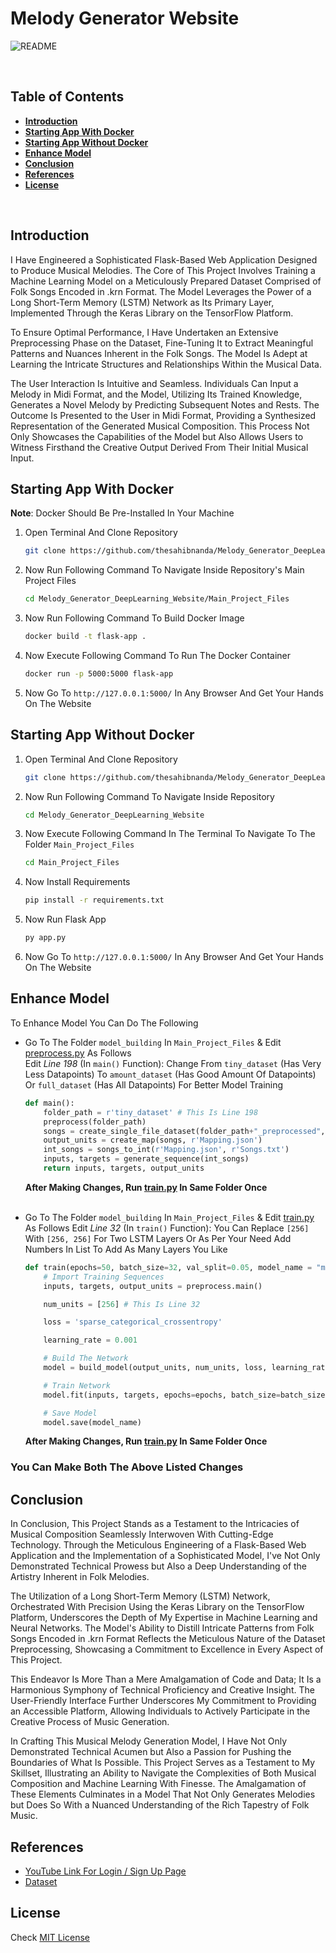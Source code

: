 # **Melody Generator Website**
![README](https://img.shields.io/badge/README-Melody_Generator_Website-blue.svg)

<br>

## **Table of Contents**
- [**Introduction**](#introduction)
- [**Starting App With Docker**](#starting-app-with-docker)
- [**Starting App Without Docker**](#starting-app-without-docker)
- [**Enhance Model**](#enhance-model)
- [**Conclusion**](#conclusion)
- [**References**](#references)
- [**License**](#license)

<br>

## **Introduction**

I Have Engineered a Sophisticated Flask-Based Web Application Designed to Produce Musical Melodies. The Core of This Project Involves Training a Machine Learning Model on a Meticulously Prepared Dataset Comprised of Folk Songs Encoded in .krn Format. The Model Leverages the Power of a Long Short-Term Memory (LSTM) Network as Its Primary Layer, Implemented Through the Keras Library on the TensorFlow Platform.

To Ensure Optimal Performance, I Have Undertaken an Extensive Preprocessing Phase on the Dataset, Fine-Tuning It to Extract Meaningful Patterns and Nuances Inherent in the Folk Songs. The Model Is Adept at Learning the Intricate Structures and Relationships Within the Musical Data.

The User Interaction Is Intuitive and Seamless. Individuals Can Input a Melody in Midi Format, and the Model, Utilizing Its Trained Knowledge, Generates a Novel Melody by Predicting Subsequent Notes and Rests. The Outcome Is Presented to the User in Midi Format, Providing a Synthesized Representation of the Generated Musical Composition. This Process Not Only Showcases the Capabilities of the Model but Also Allows Users to Witness Firsthand the Creative Output Derived From Their Initial Musical Input.

## **Starting App With Docker**

**Note**: Docker Should Be Pre-Installed In Your Machine
1. Open Terminal And Clone Repository
    ```bash
    git clone https://github.com/thesahibnanda/Melody_Generator_DeepLearning_Website.git
    ```
2. Now Run Following Command To Navigate Inside Repository's Main Project Files
    ```bash
    cd Melody_Generator_DeepLearning_Website/Main_Project_Files
    ```
3. Now Run Following Command To Build Docker Image
    ```bash
    docker build -t flask-app .
    ```
4. Now Execute Following Command To Run The Docker Container
    ```bash
    docker run -p 5000:5000 flask-app
    ```
5. Now Go To ```http://127.0.0.1:5000/``` In Any Browser And Get Your Hands On The Website

## **Starting App Without Docker**

1. Open Terminal And Clone Repository
    ```bash
    git clone https://github.com/thesahibnanda/Melody_Generator_DeepLearning_Website.git
    ```
2. Now Run Following Command To Navigate Inside Repository
    ```bash
    cd Melody_Generator_DeepLearning_Website
    ```
3. Now Execute Following Command In The Terminal To Navigate To The Folder `Main_Project_Files`
    ```bash
    cd Main_Project_Files
    ```
4. Now Install Requirements
    ```bash
    pip install -r requirements.txt
    ```
5. Now Run Flask App
    ```bash 
    py app.py
    ```
6. Now Go To ```http://127.0.0.1:5000/``` In Any Browser And Get Your Hands On The Website

## **Enhance Model**

To Enhance Model You Can Do The Following
- Go To The Folder `model_building` In `Main_Project_Files` & Edit [preprocess.py](Main_Project_Files/model_building/preprocess.py) As Follows  
    Edit _Line 198_ (In `main()` Function): Change From `tiny_dataset` (Has Very Less Datapoints) To `amount_dataset` (Has Good Amount Of Datapoints) Or `full_dataset` (Has All Datapoints) For Better Model Training
    
    ```py
    def main():
        folder_path = r'tiny_dataset' # This Is Line 198
        preprocess(folder_path)
        songs = create_single_file_dataset(folder_path+"_preprocessed", r'Songs.txt')
        output_units = create_map(songs, r'Mapping.json')
        int_songs = songs_to_int(r'Mapping.json', r'Songs.txt')
        inputs, targets = generate_sequence(int_songs)
        return inputs, targets, output_units
    ```
    **After Making Changes, Run [train.py](Main_Project_Files/model_building/train.py) In Same Folder Once** <br> <br>
- Go To The Folder `model_building` In `Main_Project_Files` & Edit [train.py](Main_Project_Files/model_building/train.py) As Follows 
    Edit _Line 32_ (In `train()` Function): You Can Replace `[256]` With `[256, 256]` For Two LSTM Layers Or As Per Your Need Add Numbers In List To Add As Many Layers You Like
    ```py
    def train(epochs=50, batch_size=32, val_split=0.05, model_name = "model.h5"):
        # Import Training Sequences
        inputs, targets, output_units = preprocess.main()

        num_units = [256] # This Is Line 32

        loss = 'sparse_categorical_crossentropy'

        learning_rate = 0.001

        # Build The Network
        model = build_model(output_units, num_units, loss, learning_rate)

        # Train Network
        model.fit(inputs, targets, epochs=epochs, batch_size=batch_size, validation_split=val_split)  # You can adjust batch_size and validation_split as needed

        # Save Model
        model.save(model_name)  
    ```
    **After Making Changes, Run [train.py](Main_Project_Files/model_building/train.py) In Same Folder Once** <br>

### You Can Make Both The Above Listed Changes

## **Conclusion**
In Conclusion, This Project Stands as a Testament to the Intricacies of Musical Composition Seamlessly Interwoven With Cutting-Edge Technology. Through the Meticulous Engineering of a Flask-Based Web Application and the Implementation of a Sophisticated Model, I've Not Only Demonstrated Technical Prowess but Also a Deep Understanding of the Artistry Inherent in Folk Melodies.

The Utilization of a Long Short-Term Memory (LSTM) Network, Orchestrated With Precision Using the Keras Library on the TensorFlow Platform, Underscores the Depth of My Expertise in Machine Learning and Neural Networks. The Model's Ability to Distill Intricate Patterns from Folk Songs Encoded in .krn Format Reflects the Meticulous Nature of the Dataset Preprocessing, Showcasing a Commitment to Excellence in Every Aspect of This Project.

This Endeavor Is More Than a Mere Amalgamation of Code and Data; It Is a Harmonious Symphony of Technical Proficiency and Creative Insight. The User-Friendly Interface Further Underscores My Commitment to Providing an Accessible Platform, Allowing Individuals to Actively Participate in the Creative Process of Music Generation.

In Crafting This Musical Melody Generation Model, I Have Not Only Demonstrated Technical Acumen but Also a Passion for Pushing the Boundaries of What Is Possible. This Project Serves as a Testament to My Skillset, Illustrating an Ability to Navigate the Complexities of Both Musical Composition and Machine Learning With Finesse. The Amalgamation of These Elements Culminates in a Model That Not Only Generates Melodies but Does So With a Nuanced Understanding of the Rich Tapestry of Folk Music.

## **References**
- [YouTube Link For Login / Sign Up Page](https://youtu.be/PlpM2LJWu-s?t=9)
- [Dataset](http://www.esac-data.org/)

## **License**

Check [MIT License](LICENSE)